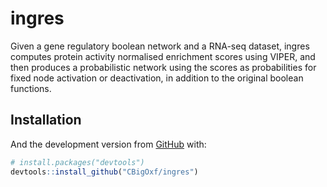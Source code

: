
<!-- README.md is generated from README.Rmd. Please edit that file -->

# ingres

<!-- badges: start -->
<!-- badges: end -->

Given a gene regulatory boolean network and a RNA-seq dataset, ingres
computes protein activity normalised enrichment scores using VIPER, and
then produces a probabilistic network using the scores as probabilities
for fixed node activation or deactivation, in addition to the original
boolean functions.

## Installation

And the development version from [GitHub](https://github.com/) with:

``` r
# install.packages("devtools")
devtools::install_github("CBigOxf/ingres")
```
